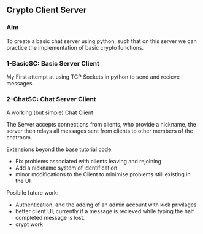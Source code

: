## Crypto Client Server

### Aim
To create a basic chat server using python, such that on this server we can practice the implementation of basic crypto functions.

### 1-BasicSC: Basic Server Client
My First attempt at using TCP Sockets in python to send and recieve messages

### 2-ChatSC: Chat Server Client
A working (but simple) Chat Client

The Server accepts connections from clients, who provide a nickname, the server
then relays all messages sent from clients to other members of the chatroom.

Extensions beyond the base tutorial code:
- Fix problems associated with clients leaving and rejoining
- Add a nickname system of identification
- minor modifications to the Client to minimise problems still existing in the UI

Posibile future work:
- Authentication, and the adding of an admin account with kick privilages
- better client UI, currently if a message is recieved while typing the half 
  completed message is lost.
- crypt work
